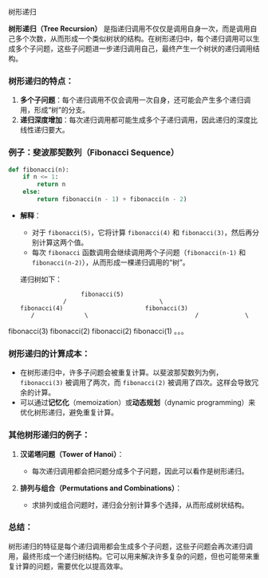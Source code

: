 树形递归

**树形递归（Tree Recursion）** 是指递归调用不仅仅是调用自身一次，而是调用自己多个次数，从而形成一个类似树状的结构。在树形递归中，每个递归调用可以生成多个子问题，这些子问题进一步递归调用自己，最终产生一个树状的递归调用结构。

### 树形递归的特点：
1. **多个子问题**：每个递归调用不仅会调用一次自身，还可能会产生多个递归调用，形成“树”的分支。
2. **递归深度增加**：每次递归调用都可能生成多个子递归调用，因此递归的深度比线性递归要大。

### 例子：斐波那契数列（Fibonacci Sequence）

```python
def fibonacci(n):
    if n <= 1:
        return n
    else:
        return fibonacci(n - 1) + fibonacci(n - 2)
```

- **解释**：
  - 对于 `fibonacci(5)`，它将计算 `fibonacci(4)` 和 `fibonacci(3)`，然后再分别计算这两个值。
  - 每次 `fibonacci` 函数调用会继续调用两个子问题（`fibonacci(n-1)` 和 `fibonacci(n-2)`），从而形成一棵递归调用的“树”。
  
  递归树如下：

  ```
                   fibonacci(5)
              /                          \
  fibonacci(4)                       fibonacci(3)
     /              \                              /             \
fibonacci(3) fibonacci(2) fibonacci(2) fibonacci(1)
。。。

### 树形递归的计算成本：
- 在树形递归中，许多子问题会被重复计算。以斐波那契数列为例，`fibonacci(3)` 被调用了两次，而 `fibonacci(2)` 被调用了四次。这样会导致冗余的计算。
- 可以通过**记忆化**（memoization）或**动态规划**（dynamic programming）来优化树形递归，避免重复计算。

### 其他树形递归的例子：
1. **汉诺塔问题（Tower of Hanoi）**：
   - 每次递归调用都会把问题分成多个子问题，因此可以看作是树形递归。

2. **排列与组合（Permutations and Combinations）**：
   - 求排列或组合问题时，递归会分别计算多个选择，从而形成树状结构。

### 总结：
树形递归的特征是每个递归调用都会生成多个子问题，这些子问题会再次递归调用，最终形成一个递归树结构。它可以用来解决许多复杂的问题，但也可能带来重复计算的问题，需要优化以提高效率。